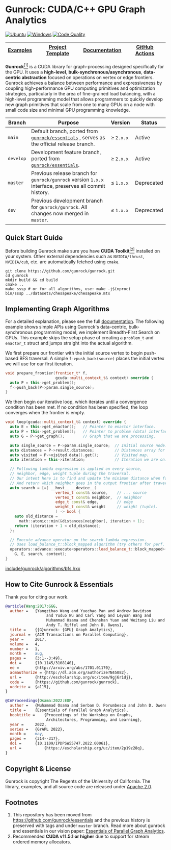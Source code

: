 # Gunrock: CUDA/C++ GPU Graph Analytics
[![Ubuntu](https://github.com/gunrock/gunrock/actions/workflows/ubuntu.yml/badge.svg)](https://github.com/gunrock/gunrock/actions/workflows/ubuntu.yml) [![Windows](https://github.com/gunrock/gunrock/actions/workflows/windows.yml/badge.svg)](https://github.com/gunrock/gunrock/actions/workflows/windows.yml) [![Code Quality](https://github.com/gunrock/gunrock/actions/workflows/codeql-analysis.yml/badge.svg)](https://github.com/gunrock/gunrock/actions/workflows/codeql-analysis.yml)

| [**Examples**](https://github.com/gunrock/gunrock/tree/main/examples/algorithms) | [**Project Template**](https://github.com/gunrock/template) | [**Documentation**](https://github.com/gunrock/gunrock/wiki) | [**GitHub Actions**](https://github.com/gunrock/gunrock/actions) |
|--------------|----------------------|-------------------|-------------------|

**Gunrock**[<sup>[1]</sup>](#footnotes) is a CUDA library for graph-processing designed specifically for the GPU. It uses a **high-level**, **bulk-synchronous/asynchronous**, **data-centric abstraction** focused on operations on vertex or edge frontiers. Gunrock achieves a balance between performance and expressiveness by coupling high-performance GPU computing primitives and optimization strategies, particularly in the area of fine-grained load balancing, with a high-level programming model that allows programmers to quickly develop new graph primitives that scale from one to many GPUs on a node with small code size and minimal GPU programming knowledge.

| Branch    | Purpose                                                                                                                            | Version        | Status     |
|-----------|------------------------------------------------------------------------------------------------------------------------------------|----------------|------------|
| `main`    | Default branch, ported from [`gunrock/essentials`](https://github.com/gunrock/essentials) , serves as the official release branch. | $\geq$ `2.x.x` | Active     |
| `develop` | Development feature branch, ported from [`gunrock/essentials`](https://github.com/gunrock/essentials).                             | $\geq$ `2.x.x` | Active     |
| `master`  | Previous release branch for `gunrock/gunrock` version `1.x.x` interface, preserves all commit history.                             | $\leq$ `1.x.x` | Deprecated |
| `dev`     | Previous development branch for `gunrock/gunrock`. All changes now merged in `master`.                                             | $\leq$ `1.x.x` | Deprecated |

## Quick Start Guide
Before building Gunrock make sure you have **CUDA Toolkit**[<sup>[2]</sup>](#footnotes) installed on your system. Other external dependencies such as `NVIDIA/thrust`, `NVIDIA/cub`, etc. are automatically fetched using `cmake`.

```shell
git clone https://github.com/gunrock/gunrock.git
cd gunrock
mkdir build && cd build
cmake .. 
make sssp # or for all algorithms, use: make -j$(nproc)
bin/sssp ../datasets/chesapeake/chesapeake.mtx
```

## Implementing Graph Algorithms
For a detailed explanation, please see the full [documentation](https://github.com/gunrock/gunrock/wiki/How-to-write-a-new-graph-algorithm). The following example shows simple APIs using Gunrock's data-centric, bulk-synchronous programming model, we implement Breadth-First Search on GPUs. This example skips the setup phase of creating a `problem_t` and `enactor_t` struct and jumps straight into the actual algorithm.

We first prepare our frontier with the initial source vertex to begin
push-based BFS traversal. A simple `f->push_back(source)` places
the initial vertex we will use for our first iteration.
```cpp
void prepare_frontier(frontier_t* f,
                      gcuda::multi_context_t& context) override {
  auto P = this->get_problem();
  f->push_back(P->param.single_source);
}
```
We then begin our iterative loop, which iterates until a convergence condition has been met. If no condition has been specified, the loop converges when the frontier is empty.
```cpp
void loop(gcuda::multi_context_t& context) override {
  auto E = this->get_enactor();   // Pointer to enactor interface.
  auto P = this->get_problem();   // Pointer to problem (data) interface.
  auto G = P->get_graph();        // Graph that we are processing.

  auto single_source = P->param.single_source;  // Initial source node.
  auto distances = P->result.distances;         // Distances array for BFS.
  auto visited = P->visited.data().get();       // Visited map.
  auto iteration = this->iteration;             // Iteration we are on.

  // Following lambda expression is applied on every source,
  // neighbor, edge, weight tuple during the traversal.
  // Our intent here is to find and update the minimum distance when found.
  // And return which neighbor goes in the output frontier after traversal.
  auto search = [=] __host__ __device__(
                      vertex_t const& source,    // ... source
                      vertex_t const& neighbor,  // neighbor
                      edge_t const& edge,        // edge
                      weight_t const& weight     // weight (tuple).
                      ) -> bool {
    auto old_distance =
      math::atomic::min(&distances[neighbor], iteration + 1);
    return (iteration + 1 < old_distance);
  };

  // Execute advance operator on the search lambda expression.
  // Uses load_balance_t::block_mapped algorithm (try others for perf. tuning.)
  operators::advance::execute<operators::load_balance_t::block_mapped>(
    G, E, search, context);
}
```
[include/gunrock/algorithms/bfs.hxx](include/gunrock/algorithms/bfs.hxx)

## How to Cite Gunrock & Essentials
Thank you for citing our work.

```bibtex
@article{Wang:2017:GGG,
  author =	 {Yangzihao Wang and Yuechao Pan and Andrew Davidson
                  and Yuduo Wu and Carl Yang and Leyuan Wang and
                  Muhammad Osama and Chenshan Yuan and Weitang Liu and
                  Andy T. Riffel and John D. Owens},
  title =	 {{G}unrock: {GPU} Graph Analytics},
  journal =	 {ACM Transactions on Parallel Computing},
  year =	 2017,
  volume =	 4,
  number =	 1,
  month =	 aug,
  pages =	 {3:1--3:49},
  doi =		 {10.1145/3108140},
  ee =		 {http://arxiv.org/abs/1701.01170},
  acmauthorize = {http://dl.acm.org/authorize?N45082},
  url =		 {http://escholarship.org/uc/item/9gj6r1dj},
  code =	 {https://github.com/gunrock/gunrock},
  ucdcite =	 {a115},
}
```

```bibtex
@InProceedings{Osama:2022:EOP,
  author =	 {Muhammad Osama and Serban D. Porumbescu and John D. Owens},
  title =	 {Essentials of Parallel Graph Analytics},
  booktitle =	 {Proceedings of the Workshop on Graphs,
                  Architectures, Programming, and Learning},
  year =	 2022,
  series =	 {GrAPL 2022},
  month =	 may,
  pages =	 {314--317},
  doi =		 {10.1109/IPDPSW55747.2022.00061},
  url =          {https://escholarship.org/uc/item/2p19z28q},
}
```

## Copyright & License

Gunrock is copyright The Regents of the University of California. The library, examples, and all source code are released under [Apache 2.0](https://github.com/gunrock/gunrock/blob/main/LICENSE).

## Footnotes
1. This repository has been moved from https://github.com/gunrock/essentials and the previous history is preserved with tags and under `master` branch. Read more about gunrock and essentials in our vision paper: [Essentials of Parallel Graph Analytics](https://escholarship.org/content/qt2p19z28q/qt2p19z28q_noSplash_38a658bccc817ba025517311a776840f.pdf).
2. Recommended **CUDA v11.5.1 or higher** due to support for stream ordered memory allocators.
